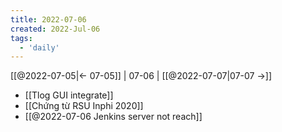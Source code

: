 ```yaml
---
title: 2022-07-06
created: 2022-Jul-06
tags:
  - 'daily'
---
```


[[@2022-07-05|<- 07-05]] | 07-06 | [[@2022-07-07|07-07 ->]]


- [[Tlog GUI integrate]]
- [[Chứng từ RSU Inphi 2020]]
- [[@2022-07-06 Jenkins server not reach]]